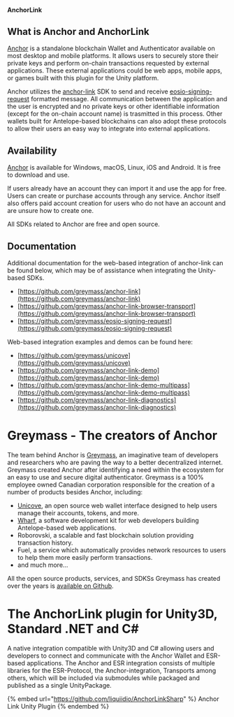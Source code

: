 #### AnchorLink

## What is Anchor and AnchorLink

[Anchor](https://greymass.com/anchor) is a standalone blockchain Wallet and Authenticator available on most desktop and mobile platforms. It allows users to securely store their private keys and perform on-chain transactions requested by external applications. These external applications could be web apps, mobile apps, or games built with this plugin for the Unity platform.

Anchor utilizes the [anchor-link](https://github.com/greymass/anchor-link) SDK to send and receive [eosio-signing-request](https://github.com/greymass/eosio-signing-request) formatted message. All communication between the application and the user is encrypted and no private keys or other identifiable information (except for the on-chain account name) is trasmitted in this process. Other wallets built for Antelope-based blockchains can also adopt these protocols to allow their users an easy way to integrate into external applications.

## Availability

[Anchor](https://greymass.com/anchor) is available for Windows, macOS, Linux, iOS and Android. It is free to download and use. 

If users already have an account they can import it and use the app for free. Users can create or purchase accounts through any service. Anchor itself also offers paid account creation for users who do not have an account and are unsure how to create one. 

All SDKs related to Anchor are free and open source.

## Documentation

Additional documentation for the web-based integration of anchor-link can be found below, which may be of assistance when integrating the Unity-based SDKs.

- [https://github.com/greymass/anchor-link](https://github.com/greymass/anchor-link)
- [https://github.com/greymass/anchor-link-browser-transport](https://github.com/greymass/anchor-link-browser-transport)
- [https://github.com/greymass/eosio-signing-request](https://github.com/greymass/eosio-signing-request)

Web-based integration examples and demos can be found here:

- [https://github.com/greymass/unicove](https://github.com/greymass/unicove)
- [https://github.com/greymass/anchor-link-demo](https://github.com/greymass/anchor-link-demo)
- [https://github.com/greymass/anchor-link-demo-multipass](https://github.com/greymass/anchor-link-demo-multipass)
- [https://github.com/greymass/anchor-link-diagnostics](https://github.com/greymass/anchor-link-diagnostics)

# Greymass - The creators of Anchor

The team behind Anchor is [Greymass](https://www.greymass.com/), an imaginative team of developers and researchers who are paving the way to a better decentralized internet. Greymass created Anchor after identifying a need within the ecosystem for an easy to use and secure digital authenticator. Greymass is a 100% employee owned Canadian corporation responsible for the creation of a number of products besides Anchor, including:

- [Unicove](https://unicove.com), an open source web wallet interface designed to help users manage their accounts, tokens, and more.
- [Wharf](https://wharfkit.com), a software development kit for web developers building Antelope-based web applications.
- Roborovski, a scalable and fast blockchain solution providing transaction history.
- Fuel, a service which automatically provides network resources to users to help them more easily perform transactions.
- and much more...

All the open source products, services, and SDKSs Greymass has created over the years is [available on Github](https://github.com/greymass).

# The AnchorLink plugin for Unity3D, Standard .NET and C#

A native integration compatible with Unity3D and C# allowing users and developers to connect and communicate with the Anchor Wallet and ESR-based applications. The Anchor and ESR integration consists of multiple libraries for the ESR-Protocol, the Anchor-integration, Transports among others, which will be included via submodules while packaged and published as a single UnityPackage. 

{% embed url="https://github.com/liquiidio/AnchorLinkSharp" %}
Anchor Link Unity Plugin
{% endembed %}
